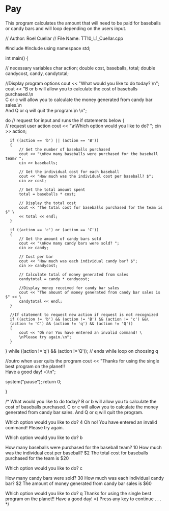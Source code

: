 # Pay
This program calculates the amount that will need to be paid for baseballs or candy bars and will loop depending on the users input.

// Author: Roel Cuellar
// File Name: TT10_L1_Cuellar.cpp 

#include <iostream>
#include <iomanip>
using namespace std;


int main()
{

// necessary variables
char action;
double cost, baseballs, total;
double candycost, candy, candytotal;

//Display program options
cout << "What would you like to do today? \n";
cout << "B or b will allow you to calculate the cost of baseballs purchased.\n\
C or c will allow you to calculate the money generated from candy bar sales.\n\
And Q or q will quit the program.\n \n";

do  // request for input and runs the if statements below
{      
      // request user action
      cout << "\nWhich option would you like to do? ";
      cin >> action;
      
      if ((action == 'b') || (action == 'B'))
      { 
          // Get the number of baseballs purchased
          cout << "\nHow many baseballs were purchased for the baseball team? ";
          cin >> baseballs;

          // Get the individual cost for each baseball
          cout << "How much was the individual cost per baseball? $";
          cin >> cost;
    
          // Get the total amount spent
          total = baseballs * cost;
    
          // Display the total cost
          cout << "The total cost for baseballs purchased for the team is $" \
          << total << endl;
      }

      if ((action == 'c') or (action == 'C'))
      {
          // Get the amount of candy bars sold
          cout << "\nHow many candy bars were sold? ";
          cin >> candy;
    
          // Cost per bar
          cout << "How much was each individual candy bar? $";    
          cin >> candycost;
    
          // Calculate total of money generated from sales
          candytotal = candy * candycost;
    
          //Display money received for candy bar sales
          cout << "The amount of money generated from candy bar sales is $" << \
          candytotal << endl;
      }
      
      //If statement to request new action if request is not recognized
      if ((action != 'b') && (action != 'B') && (action != 'c') &&\
      (action != 'C') && (action != 'q') && (action != 'Q'))
      {
          cout << "Oh no! You have entered an invalid command! \
          \nPlease try again.\n";
      }
          
} while ((action !='q') && (action !='Q')); // ends while loop on choosing q

//outro when user quits the program
cout << "Thanks for using the single best program on the planet!! \
Have a good day! =)\n";
     
system("pause");
return 0;

}

/*
What would you like to do today?
B or b will allow you to calculate the cost of baseballs purchased.
C or c will allow you to calculate the money generated from candy bar sales.
And Q or q will quit the program.


Which option would you like to do? 4
Oh no! You have entered an invalid command!
Please try again.

Which option would you like to do? b

How many baseballs were purchased for the baseball team? 10
How much was the individual cost per baseball? $2
The total cost for baseballs purchased for the team is $20

Which option would you like to do? c

How many candy bars were sold? 30
How much was each individual candy bar? $2
The amount of money generated from candy bar sales is $60

Which option would you like to do? q
Thanks for using the single best program on the planet!! Have a good day! =)
Press any key to continue . . .
*/

